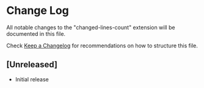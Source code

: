 # Change Log

All notable changes to the "changed-lines-count" extension will be documented in this file.

Check [Keep a Changelog](http://keepachangelog.com/) for recommendations on how to structure this file.

## [Unreleased]

- Initial release